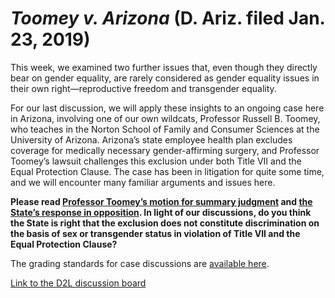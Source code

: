 # *Toomey v. Arizona* (D. Ariz. filed Jan. 23, 2019)

This week, we examined two further issues that, even though they directly bear on gender equality, are rarely considered as gender equality issues in their own right—reproductive freedom and transgender equality.

For our last discussion, we will apply these insights to an ongoing case here in Arizona, involving one of our own wildcats, Professor Russell B. Toomey, who teaches in the Norton School of Family and Consumer Sciences at the University of Arizona. Arizona’s state employee health plan excludes coverage for medically necessary gender-affirming surgery, and Professor Toomey’s lawsuit challenges this exclusion under both Title VII and the Equal Protection Clause. The case has been in litigation for quite some time, and we will encounter many familiar arguments and issues here.

**Please read [Professor Toomey’s motion for summary judgment](https://www.courtlistener.com/docket/14739642/298/toomey-v-arizona-state-of/) and [the State’s response in opposition](https://www.courtlistener.com/docket/14739642/315/toomey-v-arizona-state-of/). In light of our discussions, do you think the State is right that the exclusion does not constitute discrimination on the basis of sex or transgender status in violation of Title VII and the Equal Protection Clause?**

The grading standards for case discussions are [available here](https://github.com/dingherself/phil-324/blob/main/case-discussions/00-grading-standards.md).

[Link to the D2L discussion board](https://d2l.arizona.edu/d2l/le/1294813/discussions/topics/1147836/View)